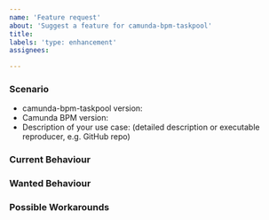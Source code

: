 ```yaml
---
name: 'Feature request'
about: 'Suggest a feature for camunda-bpm-taskpool'
title:
labels: 'type: enhancement'
assignees: 

---
```


### Scenario

  * camunda-bpm-taskpool version:
  * Camunda BPM version:
  * Description of your use case: (detailed description or executable reproducer, e.g. GitHub repo)

### Current Behaviour

### Wanted Behaviour

### Possible Workarounds
